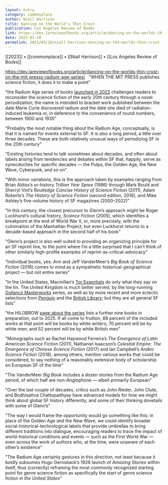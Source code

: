 ```yaml
---
layout: entry
category: commonplace
author: Niall Harrison
title: Dancing on the World's Thin Crust
publication: Los Angeles Review of Books
link: https://dev.lareviewofbooks.org/article/dancing-on-the-worlds-thin-crust-on-the-mit-presss-radium-age-series/
date: 2023-03-20
permalink: 2023/03/20/niall-harrison-dancing-on-the-worlds-thin-crust
---
```


[[2023]] • [[commonplace]] • [[Niall Harrison]] • [[Los Angeles Review of Books]]

https://dev.lareviewofbooks.org/article/dancing-on-the-worlds-thin-crust-on-the-mit-presss-radium-age-series/
 
"WHEN THE MIT PRESS publishes science fiction, it does it to make a point"

"the Radium Age series of books [launched in 2022](https://mitpress.mit.edu/blog/introducing-radium-age/) challenges readers to reconsider the science fiction of the early 20th century through a novel periodization; the name is intended to bracket work published between the date Marie Curie discovered radium and the date she died of radiation-induced leukemia or, in deference to the convenience of round numbers, between 1900 and 1935"

"Probably the most notable thing about the Radium Age, conceptually, is that it is named for events external to SF. It is also a long period, a little over three decades. These are both relatively unusual ways of periodizing SF in the 20th century"

"Existing histories tend to talk sometimes about decades, and often about labels arising from tendencies and debates within SF that, happily, serve as synecdoches for specific decades — the Pulps, the Golden Age, the New Wave, Cyberpunk, and so on"

"With minor variations, this is the approach taken by examples ranging from Brian Aldiss’s ur-history *Trillion Year Spree* (1986) through Mark Bould and Sherryl Vint’s *Routledge Concise History of Science Fiction* (2011), Adam Roberts’s *The History of Science Fiction* (second edition, 2016), and Mike Ashley’s five-volume history of SF magazines (2000–2022)"

"In this century, the closest precursor to Glenn’s approach might be Roger Luckhurst’s cultural history, *Science Fiction* (2005), which identifies a breakpoint at the end of World War II, or, more precisely, with the culmination of the Manhattan Project; but even Luckhurst returns to a decade-based approach in the second half of his book"

"Glenn’s project is also well suited to providing an organizing principle for an SF reprint line, to the point where I’m a little surprised that I can’t think of other similarly high-profile examples of reprint-as-critical-advocacy"

"Individual books, yes: Ann and Jeff VanderMeer’s *Big Book of Science Fiction* (2016) comes to mind as a sympathetic historical-geographical project — but not entire series"

"In the United States, Macmillan’s [Tor Essentials](https://read.macmillan.com/torforge/tor-essentials/) do only what they say on the tin. The United Kingdom is much better served, by the long-running [Gollancz Masterworks](https://www.sfgateway.com/imprint/gateway/page/series/) series, as well as by more recent and more eclectic selections from [Penguin](https://www.penguin.co.uk/series/PENGSCIFI/penguin-science-fiction) and the [British Library](https://shop.bl.uk/collections/science-fiction?gclid=Cj0KCQiAyMKbBhD1ARIsANs7rEHS6IgF8k42Av8N_-KCjcBof3orS2WZEZtCiK0XnQUtwf6GiJOqD6UaAuxzEALw_wcB); but they are all general SF lists"

"the HILOBROW [page about the series](https://www.hilobrow.com/radium-age/) lists a further nine books in preparation, out to 2025. If all come to fruition, 88 percent of the included works at that point will be books by white writers; 70 percent will be by white men; and 52 percent will be by white British men"

"Monographs such as Rachel Haywood Ferreira’s *The Emergence of Latin American Science Fiction* (2011), Nathaniel Isaacson’s *Celestial Empire: The Emergence of Chinese Science Fiction* (2017) and Ian Campbell’s *Arabic Science Fiction* (2018), among others, mention various works that could be considered, to say nothing of a reasonably extensive body of scholarship on European SF of the time"

"The VanderMeer *Big Book* includes a dozen stories from the Radium Age period, of which half are non-Anglophone — albeit primarily European"

"Over the last couple of decades, critics such as John Rieder, John Clute, and Bodhisattva Chattopadhyay have advanced models for how we might think about global SF history differently, and some of their thinking dovetails with some of Glenn’s"

"The way I would frame the opportunity would go something like this: in place of the Golden Age and the New Wave, we could identify broader social-historical-technological labels that provide umbrellas to bring different traditions into dialogue, encouraging readers to trace the impact of world-historical conditions and events — such as the First World War — even across the work of authors who, at the time, were unaware of each other’s existence"

"The Radium Age certainly gestures in this direction, not least because it boldly subsumes Hugo Gernsback’s 1926 launch of *Amazing Stories* within itself, thus (correctly) reframing the most commonly recognized starting point for genre science fiction as specifically the start of genre science fiction *in the United States*"
